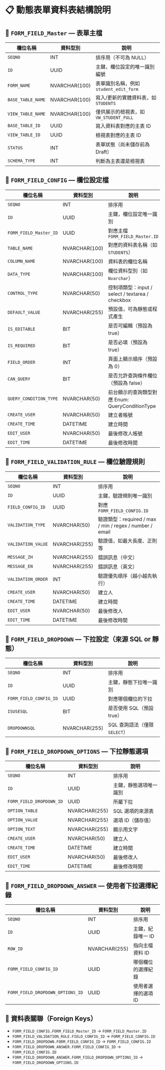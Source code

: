 
# 📋 動態表單資料表結構說明

## 📌 `FORM_FIELD_Master` — 表單主檔

| 欄位名稱 | 資料型別 | 說明 |
|----------|----------|------|
| `SEQNO` | INT | 排序用（不可為 NULL） |
| `ID` | UUID | 主鍵，欄位設定的唯一識別編號 |
| `FORM_NAME` | NVARCHAR(100) | 表單識別名稱，例如 `student_edit_form` |
| `BASE_TABLE_NAME` | NVARCHAR(100) | 寫入/更新的實體資料表，如 `STUDENTS` |
| `VIEW_TABLE_NAME` | NVARCHAR(100) | 僅供展示的檢視表，如 `VW_STUDENT_FULL` |
| `BASE_TABLE_ID` | UUID | 寫入資料表對應的主表 ID |
| `VIEW_TABLE_ID` | UUID | 檢視表對應的主表 ID |
| `STATUS` | INT | 表單狀態（尚未儲存前為 Draft）|
| `SCHEMA_TYPE` | INT | 判斷為主表還是檢視表 |

## 📌 `FORM_FIELD_CONFIG` — 欄位設定檔

| 欄位名稱 | 資料型別 | 說明 |
|----------|----------|------|
| `SEQNO` | INT | 排序用 |
| `ID` | UUID | 主鍵，欄位設定唯一識別 |
| `FORM_FIELD_Master_ID` | UUID | 對應主檔 `FORM_FIELD_Master.ID` |
| `TABLE_NAME` | NVARCHAR(100) | 對應的資料表名稱（如 `STUDENTS`） |
| `COLUMN_NAME` | NVARCHAR(100) | 資料表的欄位名稱 |
| `DATA_TYPE` | NVARCHAR(100) | 欄位資料型別（如 `Nvarchar`） |
| `CONTROL_TYPE` | NVARCHAR(50) | 控制項類型：input / select / textarea / checkbox |
| `DEFAULT_VALUE` | NVARCHAR(255) | 預設值，可為靜態或程式產生 |
| `IS_EDITABLE` | BIT | 是否可編輯（預設為 true） |
| `IS_REQUIRED` | BIT | 是否必填（預設為 true） |
| `FIELD_ORDER` | INT | 頁面上顯示順序（預設為 0） |
| `CAN_QUERY` | BIT | 是否允許查詢條件欄位（預設為 false） |
| `QUERY_CONDITION_TYPE` | NVARCHAR(50) | 前台顯示的查詢類型對應 Enum: QueryConditionType |
| `CREATE_USER` | NVARCHAR(50) | 建立者帳號 |
| `CREATE_TIME` | DATETIME | 建立時間 |
| `EDIT_USER` | NVARCHAR(50) | 最後修改人帳號 |
| `EDIT_TIME` | DATETIME | 最後修改時間 |

## 📌 `FORM_FIELD_VALIDATION_RULE` — 欄位驗證規則

| 欄位名稱 | 資料型別 | 說明 |
|----------|----------|------|
| `SEQNO` | INT | 排序用 |
| `ID` | UUID | 主鍵，驗證規則唯一識別 |
| `FIELD_CONFIG_ID` | UUID | 對應 `FORM_FIELD_CONFIG.ID` |
| `VALIDATION_TYPE` | NVARCHAR(50) | 驗證類型：required / max / min / regex / number / email |
| `VALIDATION_VALUE` | NVARCHAR(255) | 驗證值，如最大長度、正則等 |
| `MESSAGE_ZH` | NVARCHAR(255) | 錯誤訊息（中文） |
| `MESSAGE_EN` | NVARCHAR(255) | 錯誤訊息（英文） |
| `VALIDATION_ORDER` | INT | 驗證優先順序（越小越先執行） |
| `CREATE_USER` | NVARCHAR(50) | 建立人 |
| `CREATE_TIME` | DATETIME | 建立時間 |
| `EDIT_USER` | NVARCHAR(50) | 最後修改人 |
| `EDIT_TIME` | DATETIME | 最後修改時間 |

## 📌 `FORM_FIELD_DROPDOWN` — 下拉設定（來源 SQL or 靜態）

| 欄位名稱 | 資料型別 | 說明 |
|----------|----------|------|
| `SEQNO` | INT | 排序用 |
| `ID` | UUID | 主鍵，靜態下拉唯一識別 |
| `FORM_FIELD_CONFIG_ID` | UUID | 對應哪個欄位的下拉 |
| `ISUSESQL` | BIT | 是否使用 SQL（預設 true） |
| `DROPDOWNSQL` | NVARCHAR(255) | SQL 查詢語法（僅限 `SELECT`） |

## 📌 `FORM_FIELD_DROPDOWN_OPTIONS` — 下拉靜態選項

| 欄位名稱 | 資料型別 | 說明 |
|----------|----------|------|
| `SEQNO` | INT | 排序用 |
| `ID` | UUID | 主鍵，靜態選項唯一識別 |
| `FORM_FIELD_DROPDOWN_ID` | UUID | 所屬下拉 |
| `OPTION_TABLE` | NVARCHAR(255) | SQL 選項的來源表 |
| `OPTION_VALUE` | NVARCHAR(255) | 選項 ID（儲存值） |
| `OPTION_TEXT` | NVARCHAR(255) | 顯示用文字 |
| `CREATE_USER` | NVARCHAR(50) | 建立人 |
| `CREATE_TIME` | DATETIME | 建立時間 |
| `EDIT_USER` | NVARCHAR(50) | 最後修改人 |
| `EDIT_TIME` | DATETIME | 最後修改時間 |

## 📌 `FORM_FIELD_DROPDOWN_ANSWER` — 使用者下拉選擇紀錄

| 欄位名稱 | 資料型別 | 說明 |
|----------|----------|------|
| `SEQNO` | INT | 排序用 |
| `ID` | UUID | 主鍵，紀錄唯一 ID |
| `ROW_ID` | NVARCHAR(255) | 指向主檔資料 ID |
| `FORM_FIELD_CONFIG_ID` | UUID | 哪個欄位的選擇紀錄 |
| `FORM_FIELD_DROPDOWN_OPTIONS_ID` | UUID | 使用者選擇的選項 ID |

## 🔗 資料表關聯（Foreign Keys）

- `FORM_FIELD_CONFIG.FORM_FIELD_Master_ID` → `FORM_FIELD_Master.ID`
- `FORM_FIELD_VALIDATION_RULE.FIELD_CONFIG_ID` → `FORM_FIELD_CONFIG.ID`
- `FORM_FIELD_DROPDOWN.FORM_FIELD_CONFIG_ID` → `FORM_FIELD_CONFIG.ID`
- `FORM_FIELD_DROPDOWN_ANSWER.FORM_FIELD_CONFIG_ID` → `FORM_FIELD_CONFIG.ID`
- `FORM_FIELD_DROPDOWN_ANSWER.FORM_FIELD_DROPDOWN_OPTIONS_ID` → `FORM_FIELD_DROPDOWN_OPTIONS.ID`
